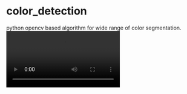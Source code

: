 # color_detection
python opencv based algorithm for wide range of color segmentation.
<video controls autoplay>
    <source src="video/color_object1.avi" type="video/avi"/>
</video>
